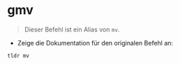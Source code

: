# gmv

> Dieser Befehl ist ein Alias von `mv`.

- Zeige die Dokumentation für den originalen Befehl an:

`tldr mv`
